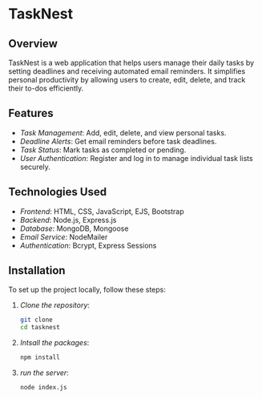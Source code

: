 # TaskNest

## Overview

TaskNest is a web application that helps users manage their daily tasks by setting deadlines and receiving automated email reminders. It simplifies personal productivity by allowing users to create, edit, delete, and track their to-dos efficiently.

## Features

- *Task Management*: Add, edit, delete, and view personal tasks.
- *Deadline Alerts*: Get email reminders before task deadlines.
- *Task Status*: Mark tasks as completed or pending.
- *User Authentication*: Register and log in to manage individual task lists securely.

## Technologies Used

- *Frontend*: HTML, CSS, JavaScript, EJS, Bootstrap
- *Backend*: Node.js, Express.js
- *Database*: MongoDB, Mongoose
- *Email Service*: NodeMailer
- *Authentication*: Bcrypt, Express Sessions

## Installation

To set up the project locally, follow these steps:

1. *Clone the repository*:
   ```bash
   git clone 
   cd tasknest

2. *Intsall the packages*:
   ```bash
   npm install

3. *run the server*:
   ```bash
   node index.js
